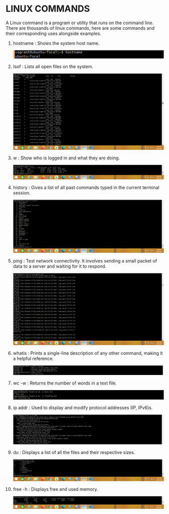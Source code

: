 # LINUX COMMANDS
A Linux command is a program or utility that runs on the command line. There are thousands of linux commands, here are some commands and their corresponding uses alongside examples.
<ol>
<li> hostname : Shows the system host name. 

<br>

![hostname command](./images/Screenshot%20(16).png)
</li> 
<li> lsof : Lists all open files on the system.

<br>

![lsof command](./images/Screenshot%20(17).png)
</li> 
<li> w : Show who is logged in and what they are doing.

<br>

![w command](./images/Screenshot%20(18).png)
</li> 
<li> history : Gives a list of all past commands typed in the current terminal session.

<br>

![history](./images/Screenshot%20(19).png)
</li> 
<li> ping : Test network connectivity. It involves sending a small packet of data to a server and waiting for it to respond.

<br>

![ping command](./images/Screenshot%20(20).png)
</li> 
<li> whatis : Prints a single-line description of any other command, making it a helpful reference.

<br>

![whatis command](./images/Screenshot%20(24).png)
</li> 
<li> wc -w : Returns the number of words in a text file.

<br>

![wc -w command](./images/Screenshot%20(25).png)
</li> 
<li> ip addr : Used to display and modify protocol addresses (IP, IPv6)s.

<br>

![ip addr command](./images/Screenshot%20(7).png)
</li> 
<li> du : Displays a list of all the files and their respective sizes.

<br>

![du command](./images/Screenshot%20(26).png)
</li> 
<li> free -h : Displays free and used memory.

<br>

![free -h command](./images/Screenshot%20(27).png)
</li> 
</ol>








